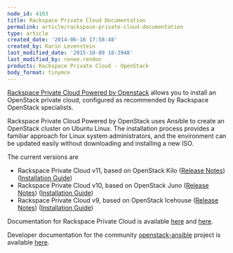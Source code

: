 ```yaml
---
node_id: 4103
title: Rackspace Private Cloud Documentation
permalink: article/rackspace-private-cloud-documentation
type: article
created_date: '2014-06-16 17:58:48'
created_by: Karin Levenstein
last_modified_date: '2015-10-09 18:3948'
last_modified_by: renee.rendon
products: Rackspace Private Cloud - OpenStack
body_format: tinymce
---
```


[Rackspace Private Cloud Powered by
Openstack](http://www.rackspace.com/cloud/private/openstack) allows you
to install an OpenStack private cloud, configured as recommended by
Rackspace OpenStack specialists.

Rackspace Private Cloud Powered by OpenStack uses Ansible to create an
OpenStack cluster on Ubuntu Linux. The installation process provides a
familiar approach for Linux system administrators, and the environment
can be updated easily without downloading and installing a new ISO.

The current versions are

-   Rackspace Private Cloud v11, based on OpenStack Kilo ([Release
    Notes](http://docs.rackspace.com/rpc/api/v11/bk-rpc-releasenotes/content/rpc-common-front.html))
    ([Installation
    Guide](http://docs.rackspace.com/rpc/api/v11/bk-rpc-installation/content/rpc-common-front.html))
-   Rackspace Private Cloud v10, based on OpenStack Juno ([Release
    Notes](http://docs.rackspace.com/rpc/api/v10/bk-rpc-v10-releasenotes/content/rpc-common-front.html))
    ([Installation
    Guide](http://docs.rackspace.com/rpc/api/v10/bk-rpc-installation/content/rpc-common-front.html))
-   Rackspace Private Cloud v9, based on OpenStack Icehouse ([Release
    Notes](http://docs.rackspace.com/rpc/api/v9/bk-rpc-releasenotes/content/rpc-common-front.html))
    ([Installation
    Guide](http://docs.rackspace.com/rpc/api/v9/bk-rpc-installation/content/rpc-common-front.html))

Documentation for Rackspace Private Cloud is available
[here](http://docs.rackspace.com) and
[here](http://www.rackspace.com/knowledge_center/getting-started/rackspace-private-cloud).

Developer documentation for the community
[openstack-ansible](https://launchpad.net/openstack-ansible) project is
available
[here](http://docs.openstack.org/developer/openstack-ansible/developer-docs/index.html).

